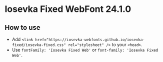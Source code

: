 # Iosevka Fixed WebFont 24.1.0

## How to use

- Add `<link href="https://iosevka-webfonts.github.io/iosevka-fixed/iosevka-fixed.css" rel="stylesheet" />` to your `<head>`.
- Use `fontFamily: 'Iosevka Fixed Web'` or `font-family: 'Iosevka Fixed Web'`.
